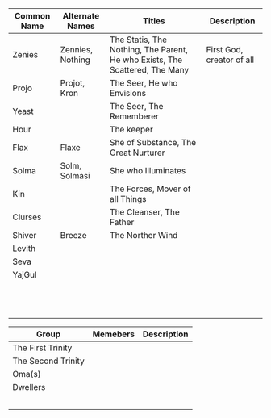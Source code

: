 | Common Name | Alternate Names | Titles | Description |
| --- | --- | --- | --- |
| Zenies | Zennies, Nothing | The Statis, The Nothing, The Parent, He who Exists, The Scattered, The Many | First God, creator of all |
| Projo | Projot, Kron | The Seer, He who Envisions | |
| Yeast |  | The Seer, The Rememberer | |
| Hour | | The keeper  | |
| Flax | Flaxe | She of Substance, The Great Nurturer| |
| Solma | Solm, Solmasi | She who Illuminates | |
| Kin | | The Forces, Mover of all Things | |
| Clurses| | The Cleanser, The Father | |
| Shiver | Breeze | The Norther Wind | |
| Levith | | | |
| Seva | | | |
| YajGul | | | |
| | | | |
| | | | |
| | | | |
| | | | |
| | | | |
| | | | |
| | | | |
| | | | |
| | | | |
| | | | |
| | | | |
| | | | |



| Group | Memebers |  Description |
| --- | --- | --- |
| The First Trinity | | |
| The Second Trinity | | |
| Oma(s) | | |
| Dwellers | | |
| | | |
| | | |
| | | |
| | | |
| | | |
